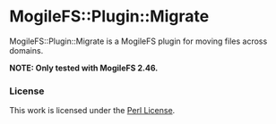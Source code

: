 MogileFS::Plugin::Migrate
=========================

MogileFS::Plugin::Migrate is a MogileFS plugin for moving files across domains.

**NOTE: Only tested with MogileFS 2.46.**

### License

This work is licensed under the [Perl License](http://dev.perl.org/licenses/).
